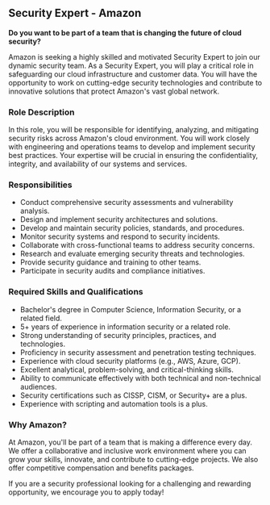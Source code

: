 ## Security Expert - Amazon

**Do you want to be part of a team that is changing the future of cloud security?**

Amazon is seeking a highly skilled and motivated Security Expert to join our dynamic security team. As a Security Expert, you will play a critical role in safeguarding our cloud infrastructure and customer data. You will have the opportunity to work on cutting-edge security technologies and contribute to innovative solutions that protect Amazon's vast global network.

### Role Description

In this role, you will be responsible for identifying, analyzing, and mitigating security risks across Amazon's cloud environment. You will work closely with engineering and operations teams to develop and implement security best practices. Your expertise will be crucial in ensuring the confidentiality, integrity, and availability of our systems and services.

### Responsibilities

*   Conduct comprehensive security assessments and vulnerability analysis.
*   Design and implement security architectures and solutions.
*   Develop and maintain security policies, standards, and procedures.
*   Monitor security systems and respond to security incidents.
*   Collaborate with cross-functional teams to address security concerns.
*   Research and evaluate emerging security threats and technologies.
*   Provide security guidance and training to other teams.
*   Participate in security audits and compliance initiatives.

### Required Skills and Qualifications

*   Bachelor's degree in Computer Science, Information Security, or a related field.
*   5+ years of experience in information security or a related role.
*   Strong understanding of security principles, practices, and technologies.
*   Proficiency in security assessment and penetration testing techniques.
*   Experience with cloud security platforms (e.g., AWS, Azure, GCP).
*   Excellent analytical, problem-solving, and critical-thinking skills.
*   Ability to communicate effectively with both technical and non-technical audiences.
*   Security certifications such as CISSP, CISM, or Security+ are a plus.
*   Experience with scripting and automation tools is a plus.

### Why Amazon?

At Amazon, you'll be part of a team that is making a difference every day. We offer a collaborative and inclusive work environment where you can grow your skills, innovate, and contribute to cutting-edge projects. We also offer competitive compensation and benefits packages.

If you are a security professional looking for a challenging and rewarding opportunity, we encourage you to apply today!